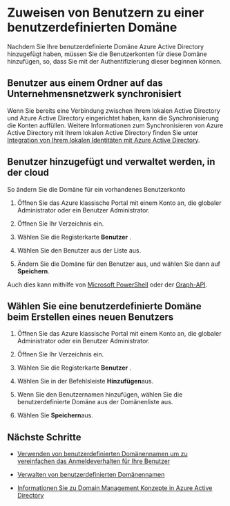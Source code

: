 <properties
    pageTitle="Zuweisen von Benutzern zu einer benutzerdefinierten Domäne in Azure Active Directory | Microsoft Azure"
    description="Informationen zum Füllen einer benutzerdefinierten Domäne in Azure Active Directory mit Benutzerkonten."
    services="active-directory"
    documentationCenter=""
    authors="jeffsta"
    manager="femila"
    editor=""/>

<tags
    ms.service="active-directory"
    ms.workload="identity"
    ms.tgt_pltfrm="na"
    ms.devlang="na"
    ms.topic="article"
    ms.date="10/04/2016"
    ms.author="curtand;jeffsta"/>

# <a name="assign-users-to-a-custom-domain"></a>Zuweisen von Benutzern zu einer benutzerdefinierten Domäne

Nachdem Sie Ihre benutzerdefinierte Domäne Azure Active Directory hinzugefügt haben, müssen Sie die Benutzerkonten für diese Domäne hinzufügen, so, dass Sie mit der Authentifizierung dieser beginnen können.

## <a name="users-synced-in-from-a-directory-on-your-corporate-network"></a>Benutzer aus einem Ordner auf das Unternehmensnetzwerk synchronisiert

Wenn Sie bereits eine Verbindung zwischen Ihrem lokalen Active Directory und Azure Active Directory eingerichtet haben, kann die Synchronisierung die Konten auffüllen. Weitere Informationen zum Synchronisieren von Azure Active Directory mit Ihrem lokalen Active Directory finden Sie unter [Integration von Ihrem lokalen Identitäten mit Azure Active Directory](active-directory-aadconnect.md).

## <a name="users-added-and-managed-in-the-cloud"></a>Benutzer hinzugefügt und verwaltet werden, in der cloud

So ändern Sie die Domäne für ein vorhandenes Benutzerkonto

1.  Öffnen Sie das Azure klassische Portal mit einem Konto an, die globaler Administrator oder ein Benutzer Administrator.

2.  Öffnen Sie Ihr Verzeichnis ein.

3.  Wählen Sie die Registerkarte **Benutzer** .

4.  Wählen Sie den Benutzer aus der Liste aus.

5.  Ändern Sie die Domäne für den Benutzer aus, und wählen Sie dann auf **Speichern**.

Auch dies kann mithilfe von [Microsoft PowerShell](https://msdn.microsoft.com/library/azure/e1ef403f-3347-4409-8f46-d72dafa116e0#BKMK_ManageDomains) oder der [Graph-API](https://msdn.microsoft.com/Library/Azure/Ad/Graph/api/domains-operations).

## <a name="select-a-custom-domain-when-creating-a-new-user"></a>Wählen Sie eine benutzerdefinierte Domäne beim Erstellen eines neuen Benutzers

1.  Öffnen Sie das Azure klassische Portal mit einem Konto an, die globaler Administrator oder ein Benutzer Administrator.

2.  Öffnen Sie Ihr Verzeichnis ein.

3.  Wählen Sie die Registerkarte **Benutzer** .

4.  Wählen Sie in der Befehlsleiste **Hinzufügen**aus.

5.  Wenn Sie den Benutzernamen hinzufügen, wählen Sie die benutzerdefinierte Domäne aus der Domänenliste aus.

6.  Wählen Sie **Speichern**aus.

## <a name="next-steps"></a>Nächste Schritte

-   [Verwenden von benutzerdefinierten Domänennamen um zu vereinfachen das Anmeldeverhalten für Ihre Benutzer](active-directory-add-domain.md)

-   [Verwalten von benutzerdefinierten Domänennamen](active-directory-add-manage-domain-names.md)

-   [Informationen Sie zu Domain Management Konzepte in Azure Active Directory](active-directory-add-domain-concepts.md)
